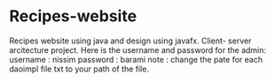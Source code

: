 # Recipes-website
Recipes website using java and design using javafx. Client- server arcitecture project.
Here is the username and password for the admin:
username : nissim
password : barami
note : change the pate for each daoimpl file txt to your path of the file.
